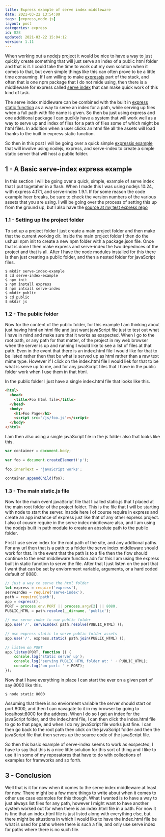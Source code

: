 ```yaml
---
title: Express example of serve index middleware
date: 2021-03-22 13:54:00
tags: [express,node.js]
layout: post
categories: express
id: 828
updated: 2021-03-22 15:04:12
version: 1.11
---
```


When working out a nodejs project it would be nice to have a way to just quickly create something that will just serve an index of a public html folder and that is it. I could take the time to work out my own solution when it comes to that, but even simple things like this can often prove to be a little time consuming. If I am willing to make [expressjs](https://expressjs.com/) part of the stack, and often that is one npm package that I do not mide using, then there is a middleware for express called [serve index](https://www.npmjs.com/package/serve-index) that can make quick work of this kind of task.

The serve index middleware can be combined with the built in [express static function](https://expressjs.com/en/starter/static-files.html) as a way to serve an index for a path, while serving up files when a full path with file name is given. So then bu just using express and one additional package I can qucikly have a system that will work well as a way to serve up and index of files for a path of files some of which might be html files. In addition when a user clicks an html file all the assets will load thanks to the built in express static function.

So then in this post I will be going over a quick simple [expressjs example](/2019/04/30/express-example) that will involve using nodejs, express, and serve-index to create a simple static server that will host a public folder.

<!-- more -->

## 1 - A Basic serve-index express example

In this section I will be going over a quick, simple, example of serve index that I put togetaher in a flash. When I made this I was using nodejs 10.24, with express 4.17.1, and serve-index 1.9.1. If for some reason the code example heer breaks, be sure to check the version numbers of the various assets that you are using. I will be going over the process of setting this up from the ground up, but I also have the [source at my test express repo](https://github.com/dustinpfister/test_express/tree/master/demos/express-example-serve-index)

### 1.1 - Setting up the project folder

To set up a project folder I just create a main project folder and then make that the current working dir. Inside the main project folder I then do the ushual npm init to create a new npm folder with a package.json file. Once that is done I then make express and serve-index the two depednces of the project and that is all. After I have the node modules installed for this there is then just creating a public folder, and then a nested folder for javaScript files.

```
$ mkdir serve-index-example
$ cd serve-index-example
$ npm init
$ npm install express
$ npm intsall serve-index
$ mkdir public
$ cd public
$ mkdir js
```

### 1.2 - The public folder

Now for the content of the public folder, for this example I am thinking about just having html an html file and just want javaScript file just to test out what I have in mind and make sure that it works as exspected. When I go to the root path, or any path for that matter, of the project in my web browser when the server is up and running I would like to see a list of files at that path. Even in the event that there is an index.html file I would like for that to be listed rather then that be what is served up as html rather than a raw text mime type. However if I click on the index.html file I would liek for that to be what is serve up to me, and for any javaScript files that I have in the public folder work when I use them in that html.

In the public folder I just have a single index.html file that looks like this.

```html
<html>
  <head>
    <title>Foo html file</title>
  </head>
  <body>
    <h1>Foo Page</h1>
    <script src="/js/foo.js"></script>
  </body>
</html>
```

I am then also using a single javaScript file in the js folder also that looks like this.

```js
var container = document.body;
 
var foo = document.createElement('p');
 
foo.innerText = 'javaScript works';
 
container.appendChild(foo);
```

### 1.3 - The main static.js file

Now for the main event javaScript file that I called static.js that I placed at the main root folder of the project folder. This is the file that I will be starting with node to start the server. Insode here I of course require in express and create an app instance of express just like that of any other express project. I also of cousre require in the serve index middleware also, and I am using the nodejs built in path module to create an absolute path to the public folder.

First I use serve index for the root path of the site, and any addtional paths. For any url then that is a path to a folder the serve index middleware should work for that. In the event that the path is to a file then the flow should continue to the next middleware function adn for this I am using the express built in static function to serve the file. After that I just listen on the port that I want that can be set by enviornment variable, arguments, or a hard coded default of 8080.

```js
// just a way to serve the html folder
let express = require('express'),
serveIndex = require('serve-index'),
path = require('path'),
app = express(),
PORT = process.env.PORT || process.argv[2] || 8080,
PUBLIC_HTML = path.resolve(__dirname, 'public');
 
// use serve index to nav public folder
app.use('/', serveIndex( path.resolve(PUBLIC_HTML) ));
 
// use express static to serve public folder assets
app.use('/', express.static( path.join(PUBLIC_HTML) ));
 
// listen on PORT
app.listen(PORT, function () {
    console.log('static server up');
    console.log('serving PUBLIC HTML folder at: ' + PUBLIC_HTML);
    console.log('on port: ' + PORT);
});
```

Now that I have everything in place I can start the ever on a given port of say 8000 like this.

```
$ node static 8000
```

Assuming that there is no enviorment variable the server should start on port 8000, and then I can navagate to it in my browser by going to localhost:8000 for the address. When I do so I get an index for the javaScript folder, and the index.html file, I can then click the index.html file to go to that page, and when I do my javaScript file works just fine. I can then go back to the root path then click on the javaScript folder and then the javaScript file that then serves up the source code of the javaScript file.

So then this basic example of serve-index seems to work as exspected, I have to say that this is a nice little solution for this sort of thing and I like to use it in some of my reposatores that have to do with collections of examples for framworks and so forth.

## 3 - Conclusion

Well that is it for now when it comes to the serve index middleware at least for now. There might be a few more things to write about when it comes to other use case examples for this though. What I wanted is to have a way to just always list files for any path, however I might want to have another system worked out for when there is an index.html file in a path. For now it is fine that an index.html file is just listed along with everything else, but there might be situstions in which I would like to have the index.html file be what is used for paths where there is such a file, and only use serve index for paths where there is no such file.


